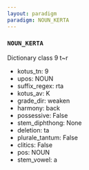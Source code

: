```yaml
---
layout: paradigm
paradigm: NOUN_KERTA
---
```

### ` NOUN_KERTA `

Dictionary class 9 t~r
* kotus_tn: 9
* upos: NOUN
* suffix_regex: rta
* kotus_av: K
* grade_dir: weaken
* harmony: back
* possessive: False
* stem_diphthong: None
* deletion: ta
* plurale_tantum: False
* clitics: False
* pos: NOUN
* stem_vowel: a
